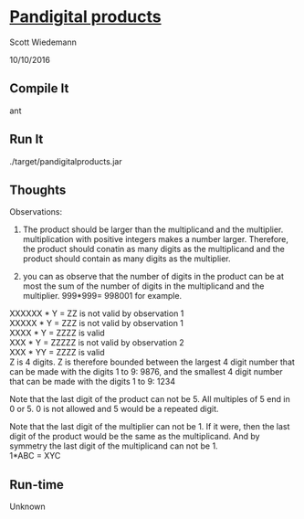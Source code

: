 [Pandigital products](http://projecteuler.net/problem=32)
====================
Scott Wiedemann

10/10/2016

Compile It
----------
ant


Run It
------
./target/pandigitalproducts.jar

Thoughts
--------

Observations:  
1) The product should be larger than the multiplicand and the multiplier.  multiplication with positive integers makes a number larger.  Therefore, the product should conatin as many digits as the multiplicand and the product should contain as many digits as the multiplier.  

2) you can as observe that the number of digits in the product can be at most the sum of the number of digits in the multiplicand and the multiplier. 999*999= 998001 for example.  

XXXXXX * Y = ZZ is not valid by observation 1  
XXXXX * Y = ZZZ is not valid by observation 1  
XXXX * Y = ZZZZ is valid  
XXX * Y = ZZZZZ is not valid by observation 2  
XXX * YY = ZZZZ is valid  
Z is 4 digits. Z is therefore bounded between the largest 4 digit number that can be made with the digits 1 to 9: 9876, and the smallest 4 digit number that can be made with the digits 1 to 9: 1234

Note that the last digit of the product can not be 5.  All multiples of 5 end in 0 or 5.  0 is not allowed and 5 would be a repeated digit.

Note that the last digit of the multiplier can not be 1.  If it were, then the last digit of the product would be the same as the multiplicand.  And by symmetry the last digit of the multiplicand can not be 1.  
1*ABC = XYC  

Run-time
--------
Unknown
